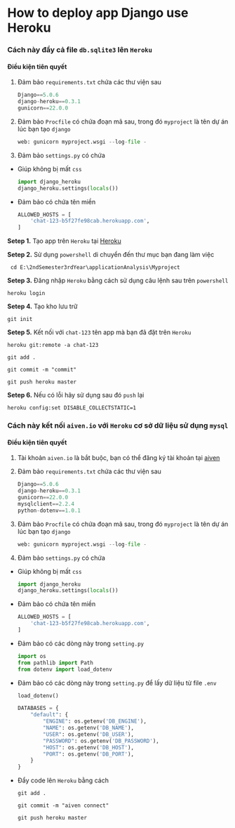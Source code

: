 # How to deploy app Django use Heroku

### Cách này đẩy cả file `db.sqlite3` lên `Heroku`


#### Điều kiện tiên quyết

1. Đảm bảo `requirements.txt` chứa các thư viện sau

    ```python
    Django==5.0.6
    django-heroku==0.3.1
    gunicorn==22.0.0
    ```

2. Đảm bảo `Procfile` có chứa đoạn mã sau, trong đó `myproject` là tên dự án lúc bạn tạo `django`

    ```python
    web: gunicorn myproject.wsgi --log-file -
    ```

3. Đảm bảo `settings.py` có chứa

- Giúp không bị mất `css`

  ```python
  import django_heroku
  django_heroku.settings(locals())
  ```

- Đảm bảo có chứa tên miền
  
  ```python
  ALLOWED_HOSTS = [
      'chat-123-b5f27fe98cab.herokuapp.com',
  ]
  ```


**Setep 1.** Tạo app trên `Heroku` tại [Heroku](https://dashboard.heroku.com/)

**Setep 2.** Sử dụng `powershell` di chuyển đến thư mục bạn đang làm việc
  
  ```
   cd E:\2ndSemester3rdYear\applicationAnalysis\Myproject
  ```

**Setep 3.** Đăng nhập `Heroku` bằng cách sử dụng câu lệnh sau trên `powershell`

  ```
  heroku login
  ```

**Setep 4.** Tạo kho lưu trữ

```
git init
```

**Setep 5.** Kết nối với `chat-123` tên app mà bạn đã đặt trên `Heroku`

```
heroku git:remote -a chat-123
```


```
git add .
```

```
git commit -m "commit"
```

```
git push heroku master
```

**Setep 6.** Nếu có lỗi hãy sử dụng sau đó `push` lại

```
heroku config:set DISABLE_COLLECTSTATIC=1
```

### Cách này kết nối `aiven.io` với `Heroku` cơ sở dữ liệu sử dụng `mysql`


#### Điều kiện tiên quyết

1. Tài khoản `aiven.io` là bắt buộc, bạn có thể đăng ký tài khoản tại [aiven](https://console.aiven.io/)

2. Đảm bảo `requirements.txt` chứa các thư viện sau

    ```python
    Django==5.0.6
    django-heroku==0.3.1
    gunicorn==22.0.0
    mysqlclient==2.2.4
    python-dotenv==1.0.1
    ```

3. Đảm bảo `Procfile` có chứa đoạn mã sau, trong đó `myproject` là tên dự án lúc bạn tạo `django`

    ```python
    web: gunicorn myproject.wsgi --log-file -
    ```

4. Đảm bảo `settings.py` có chứa

- Giúp không bị mất `css`

  ```python
  import django_heroku
  django_heroku.settings(locals())
  ```

- Đảm bảo có chứa tên miền
  
  ```python
  ALLOWED_HOSTS = [
      'chat-123-b5f27fe98cab.herokuapp.com',
  ]
  ```

- Đảm bảo có các dòng này trong `setting.py`
  
    ```python
    import os
    from pathlib import Path
    from dotenv import load_dotenv
    ```

 - Đảm bảo có các dòng này trong `setting.py` để lấy dữ liệu từ file `.env`
   
    ```python
    load_dotenv()
    
    DATABASES = {
        "default": {
            "ENGINE": os.getenv('DB_ENGINE'),
            "NAME": os.getenv('DB_NAME'),
            "USER": os.getenv('DB_USER'),
            "PASSWORD": os.getenv('DB_PASSWORD'),
            "HOST": os.getenv('DB_HOST'),
            "PORT": os.getenv('DB_PORT'),
        }
    }    
    ```

 - Đẩy code lên `Heroku` bằng cách

   ```
   git add .
   ```

   ```
   git commit -m "aiven connect"
   ```
   
   ```
   git push heroku master
   ```


